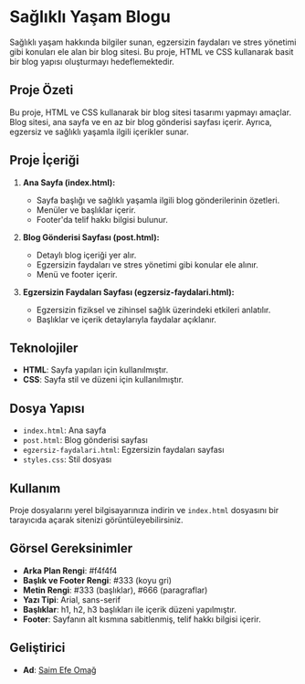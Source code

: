 # Sağlıklı Yaşam Blogu

Sağlıklı yaşam hakkında bilgiler sunan, egzersizin faydaları ve stres yönetimi gibi konuları ele alan bir blog sitesi. Bu proje, HTML ve CSS kullanarak basit bir blog yapısı oluşturmayı hedeflemektedir.

## Proje Özeti

Bu proje, HTML ve CSS kullanarak bir blog sitesi tasarımı yapmayı amaçlar. Blog sitesi, ana sayfa ve en az bir blog gönderisi sayfası içerir. Ayrıca, egzersiz ve sağlıklı yaşamla ilgili içerikler sunar.

## Proje İçeriği

1. **Ana Sayfa (index.html):**
   - Sayfa başlığı ve sağlıklı yaşamla ilgili blog gönderilerinin özetleri.
   - Menüler ve başlıklar içerir.
   - Footer'da telif hakkı bilgisi bulunur.

2. **Blog Gönderisi Sayfası (post.html):**
   - Detaylı blog içeriği yer alır.
   - Egzersizin faydaları ve stres yönetimi gibi konular ele alınır.
   - Menü ve footer içerir.

3. **Egzersizin Faydaları Sayfası (egzersiz-faydalari.html):**
   - Egzersizin fiziksel ve zihinsel sağlık üzerindeki etkileri anlatılır.
   - Başlıklar ve içerik detaylarıyla faydalar açıklanır.

## Teknolojiler

- **HTML**: Sayfa yapıları için kullanılmıştır.
- **CSS**: Sayfa stil ve düzeni için kullanılmıştır.

## Dosya Yapısı

- `index.html`: Ana sayfa
- `post.html`: Blog gönderisi sayfası
- `egzersiz-faydalari.html`: Egzersizin faydaları sayfası
- `styles.css`: Stil dosyası

## Kullanım

Proje dosyalarını yerel bilgisayarınıza indirin ve `index.html` dosyasını bir tarayıcıda açarak sitenizi görüntüleyebilirsiniz.

## Görsel Gereksinimler

- **Arka Plan Rengi**: #f4f4f4
- **Başlık ve Footer Rengi**: #333 (koyu gri)
- **Metin Rengi**: #333 (başlıklar), #666 (paragraflar)
- **Yazı Tipi**: Arial, sans-serif
- **Başlıklar**: h1, h2, h3 başlıkları ile içerik düzeni yapılmıştır.
- **Footer**: Sayfanın alt kısmına sabitlenmiş, telif hakkı bilgisi içerir.

## Geliştirici

- **Ad**: [Saim Efe Omağ](https://github.com/Efe774)
